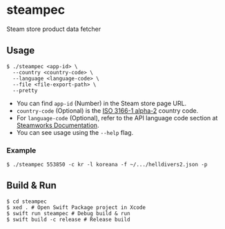 # steampec

Steam store product data fetcher

## Usage

```console
$ ./steampec <app-id> \
  --country <country-code> \
  --language <language-code> \
  --file <file-export-path> \
  --pretty
```

- You can find `app-id` (Number) in the Steam store page URL.
- `country-code` (Optional) is the [ISO 3166-1 alpha-2](https://en.wikipedia.org/wiki/ISO_3166-1_alpha-2#Officially_assigned_code_elements) country code.
- For `language-code` (Optional), refer to the API language code section at [Steamworks Documentation](https://partner.steamgames.com/doc/store/localization/languages).
- You can see usage using the `--help` flag.

### Example

```console
$ ./steampec 553850 -c kr -l koreana -f ~/.../helldivers2.json -p
```

## Build & Run

```console
$ cd steampec
$ xed . # Open Swift Package project in Xcode
$ swift run steampec # Debug build & run
$ swift build -c release # Release build
```
